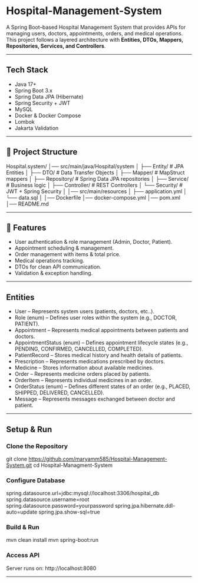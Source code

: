 # Hospital-Management-System

A Spring Boot–based Hospital Management System that provides APIs for managing users, doctors, appointments, orders, and medical operations.  
This project follows a layered architecture with **Entities, DTOs, Mappers, Repositories, Services, and Controllers**.

---
## Tech Stack
- Java 17+
- Spring Boot 3.x
- Spring Data JPA (Hibernate)
- Spring Security + JWT
- MySQL
- Docker & Docker Compose
- Lombok
- Jakarta Validation
---
## 📂 Project Structure
Hospital.system/
│── src/main/java/Hospital/system
│   ├── Entity/        # JPA Entities
│   ├── DTO/           # Data Transfer Objects
│   ├── Mapper/        # MapStruct mappers
│   ├── Repository/    # Spring Data JPA repositories
│   ├── Service/       # Business logic
│   ├── Controller/    # REST Controllers
│   └── Security/      # JWT + Spring Security
│
│── src/main/resources
│   ├── application.yml
│   └── data.sql
│
│── Dockerfile
│── docker-compose.yml
│── pom.xml
│── README.md

---

## 🚀 Features
- User authentication & role management (Admin, Doctor, Patient).
- Appointment scheduling & management.
- Order management with items & total price.
- Medical operations tracking.
- DTOs for clean API communication.
- Validation & exception handling.

---

## Entities
- User – Represents system users (patients, doctors, etc..).
- Role (enum) – Defines user roles within the system (e.g., DOCTOR, PATIENT).
- Appointment – Represents medical appointments between patients and doctors.
- AppointmentStatus (enum) – Defines appointment lifecycle states (e.g., PENDING, CONFIRMED, CANCELLED, COMPLETED).
- PatientRecord – Stores medical history and health details of patients.
- Prescription – Represents medications prescribed by doctors.
- Medicine – Stores information about available medicines.
- Order – Represents medicine orders placed by patients.
- OrderItem – Represents individual medicines in an order.
- OrderStatus (enum) – Defines different states of an order (e.g., PLACED, SHIPPED, DELIVERED, CANCELLED).
- Message – Represents messages exchanged between doctor and patient.

  
---
## Setup & Run

### Clone the Repository
git clone https://github.com/maryamm585/Hospital-Management-System.git
cd Hospital-Managment-System

### Configure Database

spring.datasource.url=jdbc:mysql://localhost:3306/hospital_db
spring.datasource.username=root
spring.datasource.password=yourpassword
spring.jpa.hibernate.ddl-auto=update
spring.jpa.show-sql=true

### Build & Run

mvn clean install
mvn spring-boot:run

### Access API
Server runs on: http://localhost:8080

  ---

  
